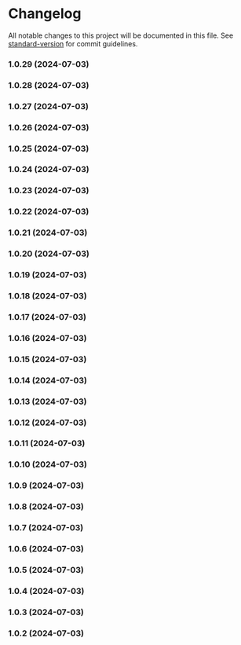# Changelog

All notable changes to this project will be documented in this file. See [standard-version](https://github.com/conventional-changelog/standard-version) for commit guidelines.

### 1.0.29 (2024-07-03)

### 1.0.28 (2024-07-03)

### 1.0.27 (2024-07-03)

### 1.0.26 (2024-07-03)

### 1.0.25 (2024-07-03)

### 1.0.24 (2024-07-03)

### 1.0.23 (2024-07-03)

### 1.0.22 (2024-07-03)

### 1.0.21 (2024-07-03)

### 1.0.20 (2024-07-03)

### 1.0.19 (2024-07-03)

### 1.0.18 (2024-07-03)

### 1.0.17 (2024-07-03)

### 1.0.16 (2024-07-03)

### 1.0.15 (2024-07-03)

### 1.0.14 (2024-07-03)

### 1.0.13 (2024-07-03)

### 1.0.12 (2024-07-03)

### 1.0.11 (2024-07-03)

### 1.0.10 (2024-07-03)

### 1.0.9 (2024-07-03)

### 1.0.8 (2024-07-03)

### 1.0.7 (2024-07-03)

### 1.0.6 (2024-07-03)

### 1.0.5 (2024-07-03)

### 1.0.4 (2024-07-03)

### 1.0.3 (2024-07-03)

### 1.0.2 (2024-07-03)
